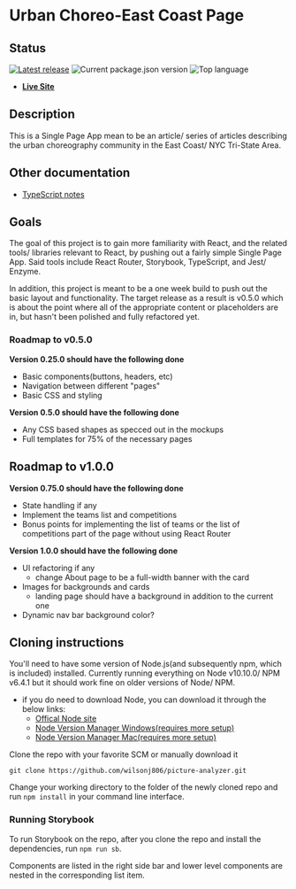 # Urban Choreo-East Coast Page

## Status

[![Latest release](https://img.shields.io/github/tag/wilsonj806/urban-choreo-ec.svg)](https://github.com/wilsonj806/urban-choreo-ec)
![Current package.json version](https://img.shields.io/github/package-json/v/wilsonj806/urban-choreo-ec.svg?label=current%20version)
![Top language](https://img.shields.io/github/languages/top/wilsonj806/urban-choreo-ec.svg)


- [**Live Site**](https://wilsonj806.github.io/urban-choreo-ec/)

## Description

This is a Single Page App mean to be an article/ series of articles describing the urban choreography community in the East Coast/ NYC Tri-State Area.

## Other documentation

- [TypeScript notes](./doc/typescript-notes.md)

## Goals

The goal of this project is to gain more familiarity with React, and the related tools/ libraries relevant to React, by pushing out a fairly simple Single Page App. Said tools include React Router, Storybook, TypeScript, and Jest/ Enzyme.

In addition, this project is meant to be a one week build to push out the basic layout and functionality. The target release as a result is v0.5.0 which is about the point where all of the appropriate content or placeholders are in, but hasn't been polished and fully refactored yet.

### Roadmap to v0.5.0

**Version 0.25.0 should have the following done**
- Basic components(buttons, headers, etc)
- Navigation between different "pages"
- Basic CSS and styling

**Version 0.5.0 should have the following done**
- Any CSS based shapes as specced out in the mockups
- Full templates for 75% of the necessary pages

## Roadmap to v1.0.0

**Version 0.75.0 should have the following done**
- State handling if any
- Implement the teams list and competitions
- Bonus points for implementing the list of teams or the list of competitions part of the page without using React Router

**Version 1.0.0 should have the following done**
- UI refactoring if any
  - change About page to be a full-width banner with the card
- Images for backgrounds and cards
  - landing page should have a background in addition to the current one
- Dynamic nav bar background color?

## Cloning instructions

You'll need to have some version of Node.js(and subsequently npm, which is included) installed. Currently running everything on Node v10.10.0/ NPM v6.4.1 but it should work fine on older versions of Node/ NPM.
- if you do need to download Node, you can download it through the below links:
  - [Offical Node site](https://nodejs.org/en/download/)
  - [Node Version Manager Windows(requires more setup)](https://github.com/coreybutler/nvm-windows)
  - [Node Version Manager Mac(requires more setup)](https://github.com/creationix/nvm)


Clone the repo with your favorite SCM or manually download it
```
git clone https://github.com/wilsonj806/picture-analyzer.git
```

Change your working directory to the folder of the newly cloned repo and run ```npm install``` in your command line interface.

### Running Storybook

To run Storybook on the repo, after you clone the repo and install the dependencies, run ```npm run sb```.

Components are listed in the right side bar and lower level components are nested in the corresponding list item.
